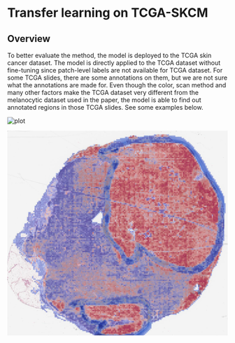 # Transfer learning on TCGA-SKCM

## Overview
To better evaluate the method, the model is deployed to the TCGA skin cancer dataset. The model is directly applied to the TCGA dataset without fine-tuning since patch-level labels are not available for TCGA dataset. For some TCGA slides, there are some annotations on them, but we are not sure what the annotations are made for. Even though the color, scan method and many other factors make the TCGA dataset very different from the melanocytic dataset used in the paper, the model is able to find out annotated regions in those TCGA slides. See some examples below.

![plot](./images/TCGA-D3-A2JD-06Z-00-DX1_B6DBA83D-6C77-4F73-87B8-30487C8AB7C1.png)

![plot](./images/TCGA-D3-A2JD-06Z-00-DX1_B6DBA83D-6C77-4F73-87B8-30487C8AB7C1_heat_.png)
